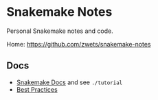 # Snakemake Notes

Personal Snakemake notes and code.

Home: <https://github.com/zwets/snakemake-notes>


## Docs

* [Snakemake Docs](https://snakemake.readthedocs.io) and see `./tutorial`
* [Best Practices](https://snakemake.readthedocs.io/en/stable/snakefiles/best_practices.html)

